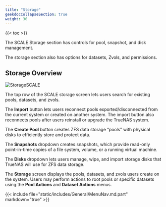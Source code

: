 ```yaml
---
title: "Storage"
geekdocCollapseSection: true
weight: 30
---
```


{{< toc >}}

The SCALE Storage section has controls for pool, snapshot, and disk management.

The storage section also has options for datasets, Zvols, and permissions.

## Storage Overview

![StorageSCALE](/images/SCALE/StorageSCALE.png "TrueNAS SCALE Storage")

The top row of the SCALE storage screen lets users search for existing pools, datasets, and zvols. 

The **Import** button lets users reconnect pools exported/disconnected from the current system or created on another system. The import button also reconnects pools after users reinstall or upgrade the TrueNAS system.

The **Create Pool** button creates ZFS data storage “pools” with physical disks to efficiently store and protect data.

The **Snapshots** dropdown creates snapshots, which provide read-only point-in-time copies of a file system, volume, or a running virtual machine.

The **Disks** dropdown lets users manage, wipe, and import storage disks that TrueNAS will use for ZFS data storage.

The **Storage** screen displays the pools, datasets, and zvols users create on the system. Users may perform actions to root pools or specific datasets using the **Pool Actions** and **Dataset Actions** menus.

{{< include file="static/includes/General/MenuNav.md.part" markdown="true" >}}
